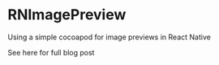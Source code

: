# RNImagePreview
Using a simple cocoapod for image previews in React Native

See here for full blog post
